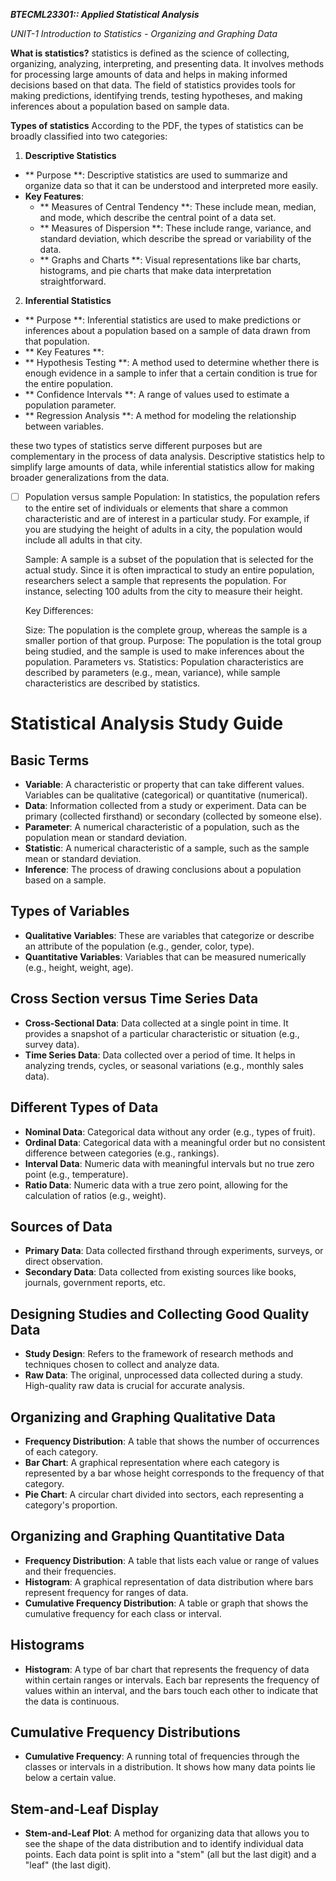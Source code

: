 ***BTECML23301:: Applied Statistical Analysis***

*UNIT-1 Introduction to Statistics - Organizing and Graphing Data*

**What is statistics?**
  statistics is defined as the science of collecting, organizing, analyzing, interpreting, and presenting data. It involves methods for processing large amounts of data and helps in making informed decisions based on that data. The field of statistics provides tools for making predictions, identifying trends, testing hypotheses, and making inferences about a population based on sample data.

**Types of statistics**
  According to the PDF, the types of statistics can be broadly classified into two categories:

 1. **Descriptive Statistics**
  - ** Purpose **: Descriptive statistics are used to summarize and organize data so that it can be understood and interpreted more easily.
  - **Key Features**:
    - ** Measures of Central Tendency **: These include mean, median, and mode, which describe the central point of a data set.
    - ** Measures of Dispersion **: These include range, variance, and standard deviation, which describe the spread or variability of the data.
    - ** Graphs and Charts **: Visual representations like bar charts, histograms, and pie charts that make data interpretation straightforward.

 2. **Inferential Statistics**
  - ** Purpose **: Inferential statistics are used to make predictions or inferences about a population based on a sample of data drawn from that population.
  - ** Key Features **:
  - ** Hypothesis Testing **: A method used to determine whether there is enough evidence in a sample to infer that a certain condition is true for the entire  population.
  - ** Confidence Intervals **: A range of values used to estimate a population parameter.
  - ** Regression Analysis **: A method for modeling the relationship between variables.

  these two types of statistics serve different purposes but are complementary in the process of data analysis. Descriptive statistics help to     simplify large amounts of data, while inferential statistics allow for making broader generalizations from the data.

- [ ] Population versus sample
  Population: In statistics, the population refers to the entire set of individuals or elements that share a common characteristic and are of interest in a particular study. For example, if you are studying the height of adults in a city, the population would include all adults in that city.
  
  Sample: A sample is a subset of the population that is selected for the actual study. Since it is often impractical to study an entire population, researchers select a sample that represents the population. For instance, selecting 100 adults from the city to measure their height.
    
  Key Differences:

    Size: The population is the complete group, whereas the sample is a smaller portion of that group.
    Purpose: The population is the total group being studied, and the sample is used to make inferences about the population.
    Parameters vs. Statistics: Population characteristics are described by parameters (e.g., mean, variance), while sample characteristics are described by statistics. 





# Statistical Analysis Study Guide

## Basic Terms
- **Variable**: A characteristic or property that can take different values. Variables can be qualitative (categorical) or quantitative (numerical).
- **Data**: Information collected from a study or experiment. Data can be primary (collected firsthand) or secondary (collected by someone else).
- **Parameter**: A numerical characteristic of a population, such as the population mean or standard deviation.
- **Statistic**: A numerical characteristic of a sample, such as the sample mean or standard deviation.
- **Inference**: The process of drawing conclusions about a population based on a sample.

## Types of Variables
- **Qualitative Variables**: These are variables that categorize or describe an attribute of the population (e.g., gender, color, type).
- **Quantitative Variables**: Variables that can be measured numerically (e.g., height, weight, age).

## Cross Section versus Time Series Data
- **Cross-Sectional Data**: Data collected at a single point in time. It provides a snapshot of a particular characteristic or situation (e.g., survey data).
- **Time Series Data**: Data collected over a period of time. It helps in analyzing trends, cycles, or seasonal variations (e.g., monthly sales data).

## Different Types of Data
- **Nominal Data**: Categorical data without any order (e.g., types of fruit).
- **Ordinal Data**: Categorical data with a meaningful order but no consistent difference between categories (e.g., rankings).
- **Interval Data**: Numeric data with meaningful intervals but no true zero point (e.g., temperature).
- **Ratio Data**: Numeric data with a true zero point, allowing for the calculation of ratios (e.g., weight).

## Sources of Data
- **Primary Data**: Data collected firsthand through experiments, surveys, or direct observation.
- **Secondary Data**: Data collected from existing sources like books, journals, government reports, etc.

## Designing Studies and Collecting Good Quality Data
- **Study Design**: Refers to the framework of research methods and techniques chosen to collect and analyze data.
- **Raw Data**: The original, unprocessed data collected during a study. High-quality raw data is crucial for accurate analysis.

## Organizing and Graphing Qualitative Data
- **Frequency Distribution**: A table that shows the number of occurrences of each category.
- **Bar Chart**: A graphical representation where each category is represented by a bar whose height corresponds to the frequency of that category.
- **Pie Chart**: A circular chart divided into sectors, each representing a category's proportion.

## Organizing and Graphing Quantitative Data
- **Frequency Distribution**: A table that lists each value or range of values and their frequencies.
- **Histogram**: A graphical representation of data distribution where bars represent frequency for ranges of data.
- **Cumulative Frequency Distribution**: A table or graph that shows the cumulative frequency for each class or interval.

## Histograms
- **Histogram**: A type of bar chart that represents the frequency of data within certain ranges or intervals. Each bar represents the frequency of values within an interval, and the bars touch each other to indicate that the data is continuous.

## Cumulative Frequency Distributions
- **Cumulative Frequency**: A running total of frequencies through the classes or intervals in a distribution. It shows how many data points lie below a certain value.

## Stem-and-Leaf Display
- **Stem-and-Leaf Plot**: A method for organizing data that allows you to see the shape of the data distribution and to identify individual data points. Each data point is split into a "stem" (all but the last digit) and a "leaf" (the last digit).

